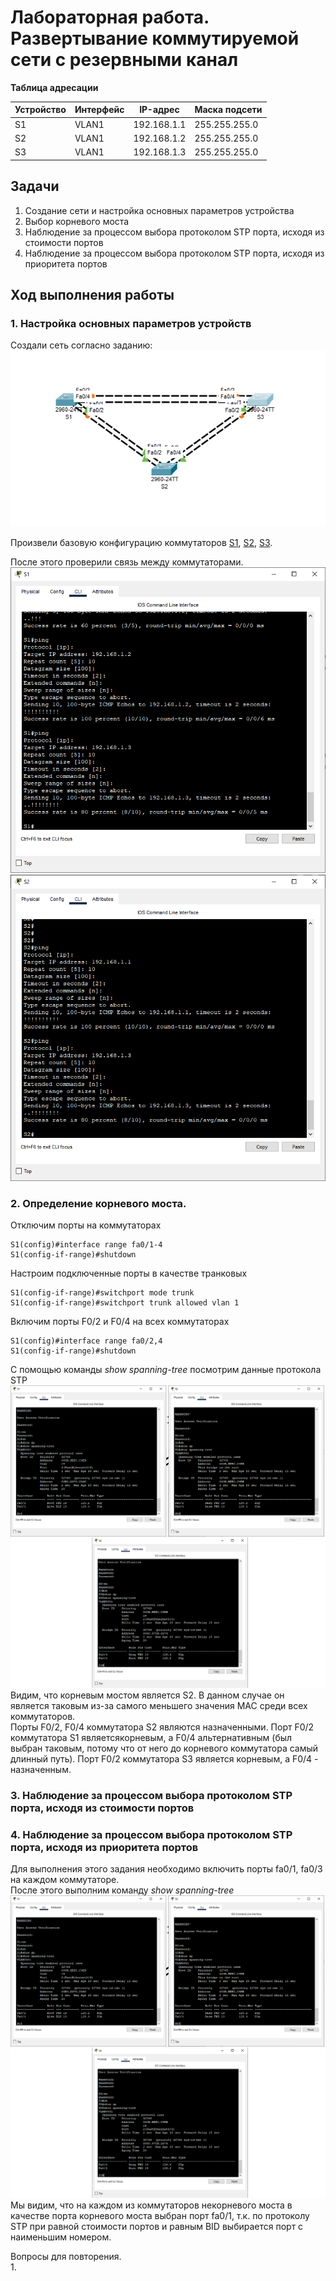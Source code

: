 # Лабораторная работа. Развертывание коммутируемой сети с резервными канал  
    

 **Таблица адресации**   
  
| Устройство |Интерфейс    | IP-адрес     | Маска подсети  | 
|------------|-------------|--------------|----------------|
|    S1      | VLAN1       | 192.168.1.1  |255.255.255.0   | 
|    S2      | VLAN1       | 192.168.1.2  |255.255.255.0   |   
|    S3      | VLAN1       | 192.168.1.3  |255.255.255.0   |   


## Задачи   

1. Создание сети и настройка основных параметров устройства                 
2. Выбор корневого моста            
3. Наблюдение за процессом выбора протоколом STP порта, исходя из стоимости портов          
4. Наблюдение за процессом выбора протоколом STP порта, исходя из приоритета портов                 

## Ход выполнения работы    
### 1. Настройка основных параметров устройств    
Создали сеть согласно заданию:  
![](pic/topology.png)       

Произвели базовую конфигурацию коммутаторов [S1](config/base_setting_S1), [S2](config/base_setting_S2), [S3](config/base_setting_S3).       

После этого проверили связь между коммутаторами.        
![](pic/ping_S1.png)        
![](pic/ping_S2.png)            

### 2. Определение корневого моста.    
Отключим порты на коммутаторах      
``` 
S1(config)#interface range fa0/1-4
S1(config-if-range)#shutdown        
```     

Настроим подключенные порты в качестве транковых        
```     
S1(config-if-range)#switchport mode trunk 
S1(config-if-range)#switchport trunk allowed vlan 1     
```     

Включим порты F0/2 и F0/4 на всех коммутаторах      
``` 
S1(config)#interface range fa0/2,4
S1(config-if-range)#shutdown        
``` 
С помощью команды *show spanning-tree* посмотрим данные протокола STP   
![](pic/show_1.png)         
Видим, что корневым мостом является S2. В данном случае он является таковым из-за самого меньшего значения MAC среди всех коммутаторов.         
Порты F0/2, F0/4 коммутатора S2 являются назначенными. Порт F0/2 коммутатора S1 являетсякорневым, а F0/4 альтернативным (был выбран таковым, потому что от него до корневого коммутатора самый длинный путь). Порт F0/2 коммутатора S3 является корневым, а F0/4 - назначенным.         

### 3. Наблюдение за процессом выбора протоколом STP порта, исходя из стоимости портов          
### 4. Наблюдение за процессом выбора протоколом STP порта, исходя из приоритета портов         
Для выполнения этого задания необходимо включить порты fa0/1, fa0/3 на каждом коммутаторе.      
После этого выполним команду *show spanning-tree*       
![](pic/show_1.png)     
Мы видим, что на каждом из коммутаторов некорневого моста в качестве порта корневого моста выбран порт fa0/1, т.к. по протоколу STP при равной стоимости портов и равным BID выбирается порт с наименьшим номером.      
        
Вопросы для повторения.     
1.




